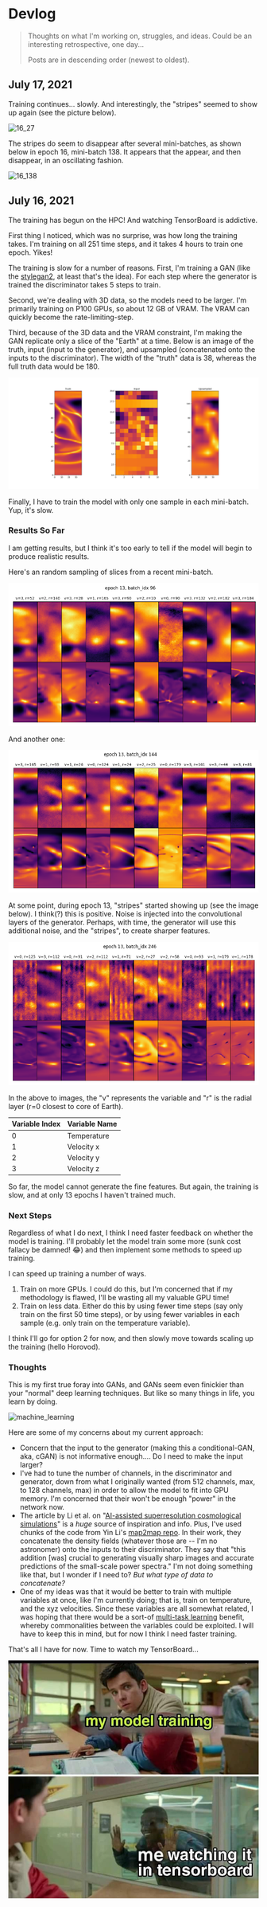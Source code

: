 # Devlog

> Thoughts on what I'm working on, struggles, and ideas. Could be an interesting retrospective, one day...
>
> Posts are in descending order (newest to oldest).

## July 17, 2021

Training continues... slowly. And interestingly, the "stripes" seemed to show up again (see the picture below).

![16_27](/home/tim/Documents/earth-mantle-surrogate/devlog/img/16_27.png)

The stripes do seem to disappear after several mini-batches, as shown below in epoch 16, mini-batch 138. It appears that the appear, and then disappear, in an oscillating fashion.

![16_138](/home/tim/Pictures/16_138.png)

## July 16, 2021

The training has begun on the HPC! And watching TensorBoard is addictive.

First thing I noticed, which was no surprise, was how long the training takes. I'm training on all 251 time steps, and it takes 4 hours to train one epoch. Yikes!

The training is slow for a number of reasons. First, I'm training a GAN (like the [stylegan2](https://github.com/NVlabs/stylegan2), at least that's the idea). For each step where the generator is trained the discriminator takes 5 steps to train. 

Second, we're dealing with 3D data, so the models need to be larger. I'm primarily training on P100 GPUs, so about 12 GB of VRAM. The VRAM can quickly become the rate-limiting-step. 

Third, because of the 3D data and the VRAM constraint, I'm making the GAN replicate only a slice of the "Earth" at a time. Below is an image of the truth, input (input to the generator), and upsampled (concatenated onto the inputs to the discriminator). The width of the "truth" data is 38, whereas the full truth data would be 180.

![truth_input](./img/truth_input.png)

Finally, I have to train the model with only one sample in each mini-batch. Yup, it's slow.

### Results So Far

I am getting results, but I think it's too early to tell if the model will begin to produce realistic results. 

Here's an random sampling of slices from a recent mini-batch.

![13_96](./img/13_96.png)

And another one:

![13_144](./img/13_144.png)

At some point, during epoch 13, "stripes" started showing up (see the image below). I think(?) this is positive. Noise is injected into the convolutional layers of the generator. Perhaps, with time, the generator will use this additional noise, and the "stripes", to create sharper features.

![13_246](./img/13_246.png)



In the above to images, the "v" represents the variable and "r" is the radial layer (r=0 closest to core of Earth).

| Variable Index | Variable Name |
| -------------- | ------------- |
| 0              | Temperature   |
| 1              | Velocity x    |
| 2              | Velocity y    |
| 3              | Velocity z    |

So far, the model cannot generate the fine features. But again, the training is slow, and at only 13 epochs I haven't trained much.

### Next Steps

Regardless of what I do next, I think I need faster feedback on whether the model is training. I'll probably let the model train some more (sunk cost fallacy be damned! 😂) and then implement some methods to speed up training.

I can speed up training a number of ways.

1. Train on more GPUs. I could do this, but I'm concerned that if my methodology is flawed, I'll be wasting all my valuable GPU time!
2. Train on less data. Either do this by using fewer time steps (say only train on the first 50 time steps), or by using fewer variables in each sample (e.g. only train on the temperature variable).

I think I'll go for option 2 for now, and then slowly move towards scaling up the training (hello Horovod). 

### Thoughts

This is my first true foray into GANs, and GANs seem even finickier than your "normal" deep learning techniques. But like so many things in life, you learn by doing. 

![machine_learning](https://imgs.xkcd.com/comics/machine_learning.png)

Here are some of my concerns about my current approach:

* Concern that the input to the generator (making this a conditional-GAN, aka, cGAN) is not informative enough.... Do I need to make the input larger?
* I've had to tune the number of channels, in the discriminator and generator, down from what I originally wanted (from 512 channels, max, to 128 channels, max) in order to allow the model to fit into GPU memory. I'm concerned that their won't be enough "power" in the network now.
* The article by Li et al. on "[AI-assisted superresolution cosmological simulations](https://www.pnas.org/content/118/19/e2022038118)"  is a *huge* source of inspiration and info. Plus, I've used chunks of the code from Yin Li's [map2map repo](https://github.com/eelregit/map2map). In their work, they concatenate the density fields (whatever those are -- I'm no astronomer) onto the inputs to their discriminator. They say that "this addition [was] crucial to generating visually sharp images and accurate predictions of the small-scale power spectra." I'm not doing something like that, but I wonder if I need to? *But what type of data to concatenate?*
* One of my ideas was that it would be better to train with multiple variables at once, like I'm currently doing; that is, train on temperature, and the xyz velocities. Since these variables are all somewhat related, I was hoping that there would be a sort-of [multi-task learning](https://en.wikipedia.org/wiki/Multi-task_learning) benefit, whereby commonalities between the variables could be exploited. I will have to keep this in mind, but for now I think I need faster training.

That's all I have for now. Time to watch my TensorBoard...

![tensorboard_meme](./img/tensorboard_meme.jpg)



